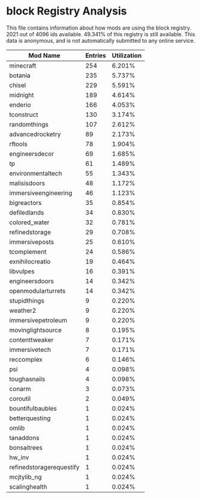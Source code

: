 # block Registry Analysis

This file contains information about how mods are using the block registry. 2021
out of 4096 ids available. 49.341% of this registry is still available. This
data is anonymous, and is not automatically submitted to any online service.


| Mod Name                 | Entries | Utilization |
|--------------------------|---------|-------------|
| minecraft                | 254     | 6.201%      |
| botania                  | 235     | 5.737%      |
| chisel                   | 229     | 5.591%      |
| midnight                 | 189     | 4.614%      |
| enderio                  | 166     | 4.053%      |
| tconstruct               | 130     | 3.174%      |
| randomthings             | 107     | 2.612%      |
| advancedrocketry         | 89      | 2.173%      |
| rftools                  | 78      | 1.904%      |
| engineersdecor           | 69      | 1.685%      |
| tp                       | 61      | 1.489%      |
| environmentaltech        | 55      | 1.343%      |
| malisisdoors             | 48      | 1.172%      |
| immersiveengineering     | 46      | 1.123%      |
| bigreactors              | 35      | 0.854%      |
| defiledlands             | 34      | 0.830%      |
| colored_water            | 32      | 0.781%      |
| refinedstorage           | 29      | 0.708%      |
| immersiveposts           | 25      | 0.610%      |
| tcomplement              | 24      | 0.586%      |
| exnihilocreatio          | 19      | 0.464%      |
| libvulpes                | 16      | 0.391%      |
| engineersdoors           | 14      | 0.342%      |
| openmodularturrets       | 14      | 0.342%      |
| stupidthings             | 9       | 0.220%      |
| weather2                 | 9       | 0.220%      |
| immersivepetroleum       | 9       | 0.220%      |
| movinglightsource        | 8       | 0.195%      |
| contenttweaker           | 7       | 0.171%      |
| immersivetech            | 7       | 0.171%      |
| reccomplex               | 6       | 0.146%      |
| psi                      | 4       | 0.098%      |
| toughasnails             | 4       | 0.098%      |
| conarm                   | 3       | 0.073%      |
| coroutil                 | 2       | 0.049%      |
| bountifulbaubles         | 1       | 0.024%      |
| betterquesting           | 1       | 0.024%      |
| omlib                    | 1       | 0.024%      |
| tanaddons                | 1       | 0.024%      |
| bonsaitrees              | 1       | 0.024%      |
| hw_inv                   | 1       | 0.024%      |
| refinedstoragerequestify | 1       | 0.024%      |
| mcjtylib_ng              | 1       | 0.024%      |
| scalinghealth            | 1       | 0.024%      |
